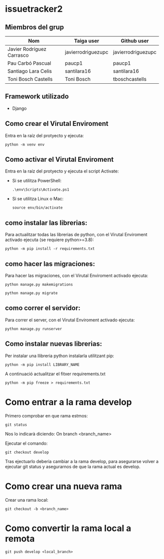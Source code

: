 # issuetracker2

## Miembros del grup
|Nom                          |Taiga user         |Github user        |
| -------------               | -------------     | -------------     |
| Javier Rodríguez Carrasco   |javierrodriguezupc |javierrodriguezupc |
| Pau Carbó Pascual           |paucp1             |paucp1             |
| Santiago Lara Celis         |santilara16        |santilara16        |
| Toni Bosch Castells         |Toni Bosch         |tboschcastells     |         


## Framework utilizado
- Django


## Como crear el Virutal Enviroment
Entra en la raíz del protyecto y ejecuta:
  ```
  python -m venv env
  ```

## Como activar el Virutal Enviroment
  Entra en la raíz del protyecto y ejecuta el script Activate:
- Si se utilitza PowerShell:
  ```
  .\env\Scripts\Activate.ps1
  ```
- Si se utilitza Linux o Mac:
  ```
  source env/bin/activate
  ```

## como instalar las librerias:
Para actualitzar todas las librerias de python, con el Virutal Enviroment activado ejecuta (se requiere python>=3.8):
```
python -m pip install -r requirements.txt
```

## como hacer las migraciones:
Para hacer las migraciones, con el Virutal Enviroment activado ejecuta:
```
python manage.py makemigrations
```
```
python manage.py migrate
```

## como correr el servidor:
Para correr el server, con el Virutal Enviroment activado ejecuta:
```
python manage.py runserver
```

## Como instalar nuevas librerias:
Per instalar una llibreria python instalarla utilitzant pip:
```
python -m pip install LIBRARY_NAME
```
A continuació actualitzar el fitxer requirements.txt
```
python -m pip freeze > requirements.txt
```

# Como entrar a la rama develop
Primero comprobar en que rama estmos:
```
git status 
```
Nos lo indicarà diciendo: On branch <branch_name>

Ejecutar el comando:
```
git checkout develop 
```
Tras ejectuarlo deberia cambiar a la rama develop, para asegurarse volver a ejecutar git status y 
asegurarnos de que la rama actual es develop.

# Como crear una nueva rama
Crear una rama local:
```
git checkout -b <branch_name>
```
# Como convertir la rama local a remota
```
git push develop <local_branch>
```

